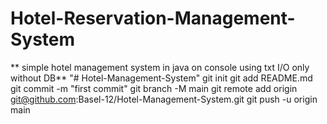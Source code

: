 # Hotel-Reservation-Management-System
** simple hotel management system  in java on console using txt I/O only without DB**
"# Hotel-Management-System"  git init git add README.md git commit -m "first commit" git branch -M main git remote add origin git@github.com:Basel-12/Hotel-Management-System.git git push -u origin main
